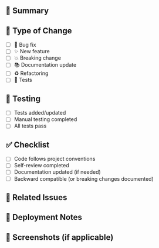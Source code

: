 ## 📝 Summary

<!-- Describe what this PR does and why -->

## 🔄 Type of Change

- [ ] 🐛 Bug fix
- [ ] ✨ New feature
- [ ] 💥 Breaking change
- [ ] 📚 Documentation update
- [ ] ♻️ Refactoring
- [ ] 🧪 Tests

## 🧪 Testing

- [ ] Tests added/updated
- [ ] Manual testing completed
- [ ] All tests pass

## ✅ Checklist

- [ ] Code follows project conventions
- [ ] Self-review completed
- [ ] Documentation updated (if needed)
- [ ] Backward compatible (or breaking changes documented)

## 🔗 Related Issues

<!-- Link any related issues: Fixes #123, Closes #456 -->

## 🚀 Deployment Notes

<!-- Any special deployment considerations, rollout strategy, etc. -->

## 📸 Screenshots (if applicable)

<!-- Add screenshots for UI changes -->